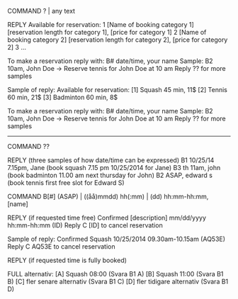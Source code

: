 COMMAND
? | any text

REPLY
Available for reservation:
1 [Name of booking category 1] [reservation length for category 1], [price for category 1]
2 [Name of booking category 2] [reservation length for category 2], [price for category 2]
3 ...

To make a reservation reply with: B# date/time, your name
Sample: B2 10am, John Doe -> Reserve tennis for John Doe at 10 am
Reply ?? for more samples

Sample of reply:
Available for reservation:
[1] Squash 45 min, 11$
[2] Tennis 60 min, 21$
[3] Badminton 60 min, 8$

To make a reservation reply with: B# date/time, your name
Sample: B2 10am, John Doe -> Reserve tennis for John Doe at 10 am
Reply ?? for more samples

-----

COMMAND
??

REPLY (three samples of how date/time can be expressed)
B1 10/25/14 7.15pm, Jane (book squash 7.15 pm 10/25/2014 for Jane)
B3 th 11am, john (book badminton 11.00 am next thursday for John)
B2 ASAP, edward s (book tennis first free slot for Edward S)



COMMAND
B[#] (ASAP) | ((åå)mmdd) hh(:mm) | (dd) hh:mm-hh:mm, [name]

REPLY (if requested time free)
Confirmed [description] mm/dd/yyyy hh:mm-hh:mm (ID)
Reply C [ID] to cancel reservation 

Sample of reply:
Confirmed Squash 10/25/2014 09.30am-10.15am (AQ53E)
Reply C AQ53E to cancel reservation

REPLY (if requested time is fully booked)

FULL alternativ:
[A] Squash 08:00 (Svara B1 A)
[B] Squash 11:00 (Svara B1 B)
[C] fler senare alternativ (Svara B1 C)
[D] fler tidigare alternativ (Svara B1 D)